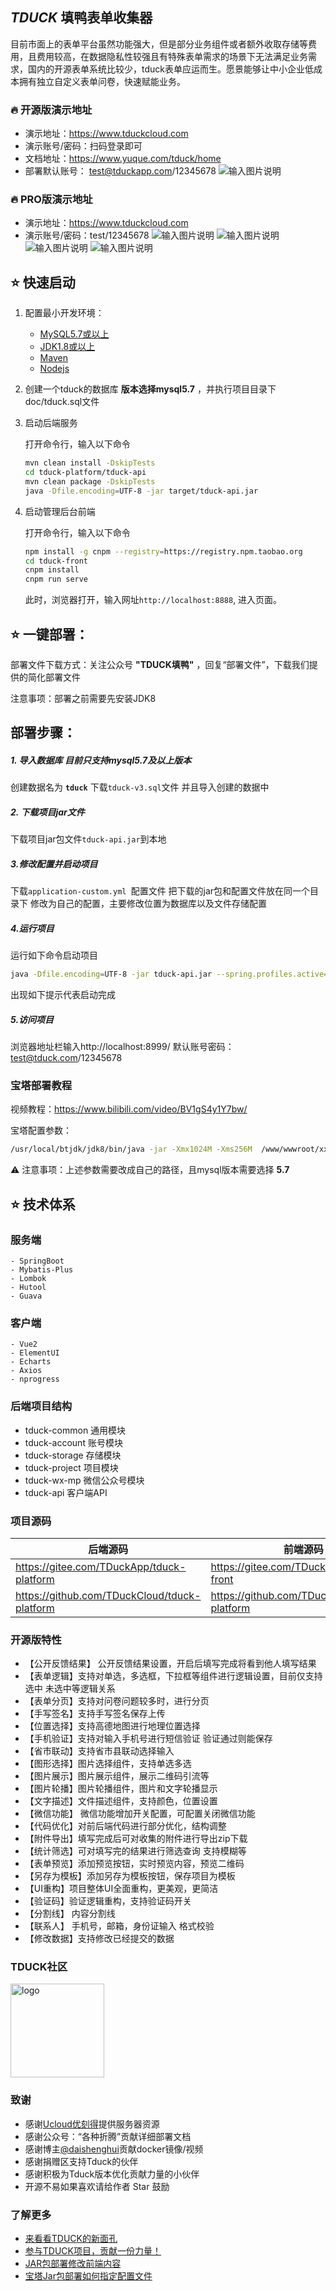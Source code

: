 
##  _TDUCK_  填鸭表单收集器


目前市面上的表单平台虽然功能强大，但是部分业务组件或者额外收取存储等费用，且费用较高，在数据隐私性较强且有特殊表单需求的场景下无法满足业务需求，国内的开源表单系统比较少，tduck表单应运而生。愿景能够让中小企业低成本拥有独立自定义表单问卷，快速赋能业务。




###  :fire:   开源版演示地址
- 演示地址：https://www.tduckcloud.com
- 演示账号/密码：扫码登录即可
- 文档地址：https://www.yuque.com/tduck/home
- 部署默认账号： test@tduckapp.com/12345678
![输入图片说明](https://oss.tduckcloud.com/%E5%BE%AE%E4%BF%A1%E6%88%AA%E5%9B%BE_20220224113836.png)



###  :fire:   PRO版演示地址
- 演示地址：https://www.tduckcloud.com
- 演示账号/密码：test/12345678
![输入图片说明](https://s1.ax1x.com/2022/04/08/LptAVP.png)
![输入图片说明](https://s1.ax1x.com/2022/04/08/LptV58.png)
![输入图片说明](https://s1.ax1x.com/2022/04/08/Lpt6PO.png)
![输入图片说明](https://s1.ax1x.com/2022/04/08/LptUxJ.png)


##  :star:  快速启动


1. 配置最小开发环境：

   * [MySQL5.7或以上](https://dev.mysql.com/downloads/mysql/)
   * [JDK1.8或以上](http://www.oracle.com/technetwork/java/javase/overview/index.html)
   * [Maven](https://maven.apache.org/download.cgi)
   * [Nodejs](https://nodejs.org/en/download/)

2. 创建一个tduck的数据库  **版本选择mysql5.7**  ，并执行项目目录下doc/tduck.sql文件

3. 启动后端服务

   打开命令行，输入以下命令

   ```bash
   mvn clean install -DskipTests
   cd tduck-platform/tduck-api
   mvn clean package -DskipTests
   java -Dfile.encoding=UTF-8 -jar target/tduck-api.jar
   ```

4. 启动管理后台前端

   打开命令行，输入以下命令

   ```bash
   npm install -g cnpm --registry=https://registry.npm.taobao.org
   cd tduck-front
   cnpm install
   cnpm run serve
   ```

   此时，浏览器打开，输入网址`http://localhost:8888`, 进入页面。


##  :star:  一键部署：

部署文件下载方式：关注公众号  **"TDUCK填鸭"**  ，回复“部署文件”，下载我们提供的简化部署文件

注意事项：部署之前需要先安装JDK8

## 部署步骤：

##### 1. 导入数据库 目前只支持mysql5.7及以上版本
创建数据名为  **`tduck`**
下载`tduck-v3.sql`文件 并且导入创建的数据中

##### 2. 下载项目jar文件
下载项目jar包文件`tduck-api.jar`到本地

##### 3.修改配置并启动项目
下载`application-custom.yml `配置文件
把下载的jar包和配置文件放在同一个目录下
修改为自己的配置，主要修改位置为数据库以及文件存储配置

##### 4.运行项目
运行如下命令启动项目
```bash
java -Dfile.encoding=UTF-8 -jar tduck-api.jar --spring.profiles.active=custom
```
出现如下提示代表启动完成

##### 5.访问项目
浏览器地址栏输入http://localhost:8999/
默认账号密码：test@tduck.com/12345678


### 宝塔部署教程

视频教程：https://www.bilibili.com/video/BV1gS4y1Y7bw/


宝塔配置参数：
``` bash
/usr/local/btjdk/jdk8/bin/java -jar -Xmx1024M -Xms256M  /www/wwwroot/xxxx.jar --server.port=5097  --spring.datasource.url=jdbc:mysql://localhost:3306/tduck --spring.datasource.username=root --spring.datasource.password=root
```


 :warning: 注意事项：上述参数需要改成自己的路径，且mysql版本需要选择  **5.7**



##  :star:  技术体系

### 服务端


```
- SpringBoot 
- Mybatis-Plus
- Lombok
- Hutool
- Guava
```


### 客户端

```
- Vue2
- ElementUI
- Echarts
- Axios
- nprogress
```

### 后端项目结构

-  tduck-common 通用模块
-  tduck-account 账号模块
-  tduck-storage 存储模块
-  tduck-project 项目模块
-  tduck-wx-mp  微信公众号模块
-  tduck-api 客户端API

### 项目源码

|   后端源码  |   前端源码  |
|--- | --- |
|  https://gitee.com/TDuckApp/tduck-platform   |  https://gitee.com/TDuckApp/tduck-front   |
|  https://github.com/TDuckCloud/tduck-platform   |  https://github.com/TDuckCloud/tduck-platform   |


### 开源版特性
- 【公开反馈结果】 公开反馈结果设置，开启后填写完成将看到他人填写结果
- 【表单逻辑】支持对单选，多选框，下拉框等组件进行逻辑设置，目前仅支持选中 未选中等逻辑关系
- 【表单分页】支持对问卷问题较多时，进行分页
- 【手写签名】支持手写签名保存上传
- 【位置选择】支持高德地图进行地理位置选择
- 【手机验证】支持对输入手机号进行短信验证 验证通过则能保存
- 【省市联动】支持省市县联动选择输入
- 【图形选择】图片选择组件，支持单选多选
- 【图片展示】图片展示组件，展示二维码引流等
- 【图片轮播】图片轮播组件，图片和文字轮播显示
- 【文字描述】文件描述组件，支持颜色，位置设置
- 【微信功能】 微信功能增加开关配置，可配置关闭微信功能
- 【代码优化】对前后端代码进行部分优化，结构调整
- 【附件导出】填写完成后可对收集的附件进行导出zip下载
- 【统计筛选】可对填写完的结果进行筛选查询 支持模糊等
- 【表单预览】添加预览按钮，实时预览内容，预览二维码
- 【另存为模板】添加另存为模板按钮，保存项目为模板
- 【UI重构】项目整体UI全面重构，更美观，更简洁
- 【验证码】验证逻辑重构，支持验证码开关
- 【分割线】 内容分割线
- 【联系人】 手机号，邮箱，身份证输入 格式校验
- 【修改数据】支持修改已经提交的数据

### TDUCK社区
<img alt="logo" src="https://images.gitee.com/uploads/images/2021/0706/174654_31b12d64_1674451.png" style="margin-bottom: 0px;" width="150px">


### 致谢
- 感谢[Ucloud优刻得](https://www.ucloud.cn/)提供服务器资源
- 感谢公众号：“各种折腾”贡献详细部署文档
- 感谢博主[@daishenghui](https://daishenghui.club/)贡献docker镜像/视频
- 感谢捐赠区支持Tduck的伙伴
- 感谢积极为Tduck版本优化贡献力量的小伙伴
- 开源不易如果喜欢请给作者 Star 鼓励

### 了解更多
- [来看看TDUCK的新面孔](https://mp.weixin.qq.com/s/pLltfRv-KvStMxKefAvD_g)
- [参与TDUCK项目，贡献一份力量！](https://gitee.com/TDuckApp/tduck-platform/issues/I4ZC6R)
- [JAR包部署修改前端内容](https://www.yuque.com/mawuhui/kgacqz/zpubyn)
- [宝塔Jar包部署如何指定配置文件](https://www.yuque.com/mawuhui/kgacqz/paqc6g)

